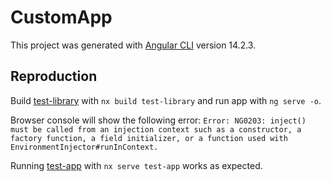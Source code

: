 # CustomApp

This project was generated with [Angular CLI](https://github.com/angular/angular-cli) version 14.2.3.

## Reproduction

Build [test-library](https://github.com/moonbeamglitterblossom/test-library) with `nx build test-library`
 and run app with `ng serve -o`. 

Browser console will show the following error: 
`Error: NG0203: inject() must be called from an injection context such as a constructor, a factory function, a field initializer, or a function used with EnvironmentInjector#runInContext.`

Running [test-app](https://github.com/moonbeamglitterblossom/test-library) with `nx serve test-app` works as expected.
